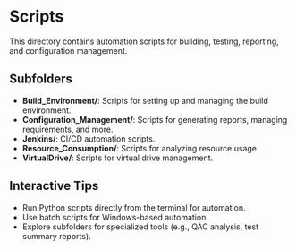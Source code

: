 # Scripts

This directory contains automation scripts for building, testing, reporting, and configuration management.

## Subfolders
- **Build_Environment/**: Scripts for setting up and managing the build environment.
- **Configuration_Management/**: Scripts for generating reports, managing requirements, and more.
- **Jenkins/**: CI/CD automation scripts.
- **Resource_Consumption/**: Scripts for analyzing resource usage.
- **VirtualDrive/**: Scripts for virtual drive management.

## Interactive Tips
- Run Python scripts directly from the terminal for automation.
- Use batch scripts for Windows-based automation.
- Explore subfolders for specialized tools (e.g., QAC analysis, test summary reports).
